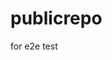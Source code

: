 # publicrepo
for e2e test































































































































































































































































































































































































































































































































































































































































































































































































































































































































































































































































































































































































































































































































































































































































































































































































































































































































































































































































































































































































































































































































































































































































































































































































































































































































































